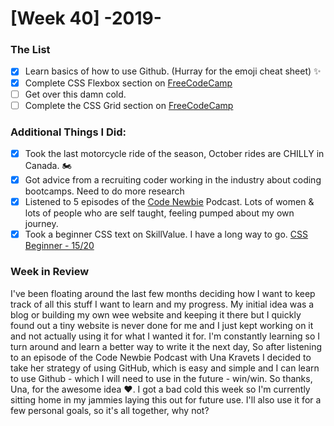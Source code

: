 # [Week 40] -2019-

### The List
- [x] Learn basics of how to use Github. (Hurray for the emoji cheat sheet) :sparkles:
- [x] Complete CSS Flexbox section on [FreeCodeCamp](https://learn.freecodecamp.org/responsive-web-design/css-flexbox) 
- [ ] Get over this damn cold.
- [ ] Complete the CSS Grid section on [FreeCodeCamp](https://learn.freecodecamp.org/responsive-web-design/css-grid)

### Additional Things I Did:
- [x] Took the last motorcycle ride of the season, October rides are CHILLY in Canada. :motorcycle:
- [x] Got advice from a recruiting coder working in the industry about coding bootcamps. Need to do more research
- [x] Listened to 5 episodes of the [Code Newbie](https://www.codenewbie.org/podcast) Podcast. Lots of women & lots of people who are self taught, feeling pumped about my own journey.
- [x] Took a beginner CSS text on SkillValue. I have a long way to go. [CSS Beginner - 15/20](https://skillvalue.com/en/certificate/BXtEOUCibQEQUt2xrdgu4OWITYHHf2iNtGIWGPO4JnIRjhy1ntshmKPMV6HK)

### Week in Review
I've been floating around the last few months deciding how I want to keep track of all this stuff I want to learn and my progress.
My initial idea was a blog or building my own wee website and keeping it there but I quickly found out a tiny website is never done for me and I just kept working on it and not actually using it for what I wanted it for. I'm constantly learning so I turn around and learn a better way to write it the next day,
So after listening to an episode of the Code Newbie Podcast with Una Kravets I decided to take her strategy of using GitHub, which is easy and simple and I can learn to use Github - which I will need to use in the future - win/win.
So thanks, Una, for the awesome idea :heart:. 
I got a bad cold this week so I'm currently sitting home in my jammies laying this out for future use. I'll also use it for a few personal goals, so it's all together, why not?
